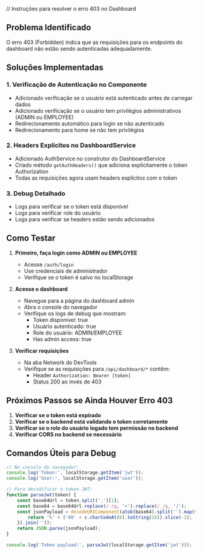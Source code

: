 // Instruções para resolver o erro 403 no Dashboard

## Problema Identificado
O erro 403 (Forbidden) indica que as requisições para os endpoints do dashboard não estão sendo autenticadas adequadamente.

## Soluções Implementadas

### 1. Verificação de Autenticação no Componente
- Adicionado verificação se o usuário está autenticado antes de carregar dados
- Adicionado verificação se o usuário tem privilégios administrativos (ADMIN ou EMPLOYEE)
- Redirecionamento automático para login se não autenticado
- Redirecionamento para home se não tem privilégios

### 2. Headers Explícitos no DashboardService
- Adicionado AuthService no construtor do DashboardService
- Criado método `getAuthHeaders()` que adiciona explicitamente o token Authorization
- Todas as requisições agora usam headers explícitos com o token

### 3. Debug Detalhado
- Logs para verificar se o token está disponível
- Logs para verificar role do usuário
- Logs para verificar se headers estão sendo adicionados

## Como Testar

1. **Primeiro, faça login como ADMIN ou EMPLOYEE**
   - Acesse `/auth/login`
   - Use credenciais de administrador
   - Verifique se o token é salvo no localStorage

2. **Acesse o dashboard**
   - Navegue para a página do dashboard admin
   - Abra o console do navegador
   - Verifique os logs de debug que mostram:
     - Token disponível: true
     - Usuário autenticado: true
     - Role do usuário: ADMIN/EMPLOYEE
     - Has admin access: true

3. **Verificar requisições**
   - Na aba Network do DevTools
   - Verifique se as requisições para `/api/dashboard/*` contêm:
     - Header `Authorization: Bearer [token]`
     - Status 200 ao invés de 403

## Próximos Passos se Ainda Houver Erro 403

1. **Verificar se o token está expirado**
2. **Verificar se o backend está validando o token corretamente**
3. **Verificar se o role do usuário logado tem permissão no backend**
4. **Verificar CORS no backend se necessário**

## Comandos Úteis para Debug

```javascript
// No console do navegador:
console.log('Token:', localStorage.getItem('jwt'));
console.log('User:', localStorage.getItem('user'));

// Para decodificar o token JWT:
function parseJwt(token) {
    const base64Url = token.split('.')[1];
    const base64 = base64Url.replace(/-/g, '+').replace(/_/g, '/');
    const jsonPayload = decodeURIComponent(atob(base64).split('').map(function(c) {
        return '%' + ('00' + c.charCodeAt(0).toString(16)).slice(-2);
    }).join(''));
    return JSON.parse(jsonPayload);
}

console.log('Token payload:', parseJwt(localStorage.getItem('jwt')));
```

